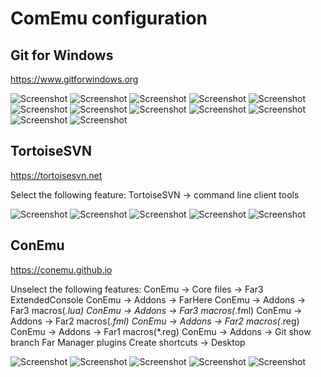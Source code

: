 # ComEmu configuration

## Git for Windows
https://www.gitforwindows.org

![Screenshot](images/git_01.png?raw=true)
![Screenshot](images/git_02.png?raw=true)
![Screenshot](images/git_03.png?raw=true)
![Screenshot](images/git_04.png?raw=true)
![Screenshot](images/git_05.png?raw=true)
![Screenshot](images/git_06.png?raw=true)
![Screenshot](images/git_07.png?raw=true)
![Screenshot](images/git_08.png?raw=true)
![Screenshot](images/git_09.png?raw=true)
![Screenshot](images/git_10.png?raw=true)
![Screenshot](images/git_11.png?raw=true)
![Screenshot](images/git_12.png?raw=true)

## TortoiseSVN
https://tortoisesvn.net

Select the following feature:
TortoiseSVN -> command line client tools

![Screenshot](images/tortoisesvn_01.png?raw=true)
![Screenshot](images/tortoisesvn_02.png?raw=true)
![Screenshot](images/tortoisesvn_03.png?raw=true)
![Screenshot](images/tortoisesvn_04.png?raw=true)
![Screenshot](images/tortoisesvn_05.png?raw=true)

## ConEmu
https://conemu.github.io

Unselect the following features:
ConEmu -> Core files -> Far3 ExtendedConsole
ConEmu -> Addons -> FarHere
ConEmu -> Addons -> Far3 macros(*.lua)
ConEmu -> Addons -> Far3 macros(*.fml)
ConEmu -> Addons -> Far2 macros(*.fml)
ConEmu -> Addons -> Far2 macros(*.reg)
ConEmu -> Addons -> Far1 macros(*.reg)
ConEmu -> Addons -> Git show branch
Far Manager plugins
Create shortcuts -> Desktop

![Screenshot](images/conemu_01.png?raw=true)
![Screenshot](images/conemu_02.png?raw=true)
![Screenshot](images/conemu_03.png?raw=true)
![Screenshot](images/conemu_04.png?raw=true)
![Screenshot](images/conemu_05.png?raw=true)
